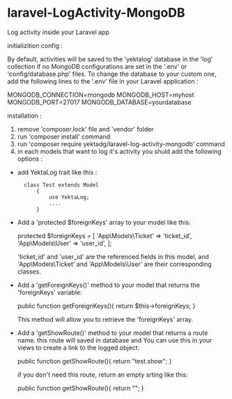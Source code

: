# laravel-LogActivity-MongoDB
Log activity inside your Laravel app

initializition config :

By default, activities will be saved to the 'yektalog' database in the 'log' collection if no MongoDB configurations are set in the '.env' or 'config/database.php' files. To change the database to your custom one, add the following lines to the '.env' file in your Laravel application :

MONGODB_CONNECTION=mongodb
MONGODB_HOST=myhost
MONGODB_PORT=27017
MONGODB_DATABASE=yourdatabase

installation :

1. remove 'composer.lock' file and 'vendor' folder
2. run 'composer install' command
3. run 'composer require yektadg/laravel-log-activity-mongodb' command
4. in each models that want to log it's activity you shuld add the following options :
- add YektaLog trait like this : 
        
        class Test extends Model
            {
                use YektaLog;
                ....
            }

- Add a 'protected $foreignKeys' array to your model like this:
    
    protected $foreignKeys = [
        'App\Models\Ticket' => 'ticket_id', 
        'App\Models\User' => 'user_id',
    ];

    'ticket_id' and 'user_id' are the referenced fields in this model, and 'App\Models\Ticket' and 'App\Models\User' are their corresponding classes.

- Add a 'getForeignKeys()' method to your model that returns the 'foreignKeys' variable:
    
    public function getForeignKeys(){
            return $this->foreignKeys;
        }

    This method will allow you to retrieve the 'foreignKeys' array.

- Add a 'getShowRoute()' method to your model that returns a route name. this route will saved in database and You can use this in your views to create a link to the logged object:

    public function getShowRoute(){
        return "test.show";
    }

    if you don't need this route, return an empty srting like this:

    public function getShowRoute(){
        return "";
    }
